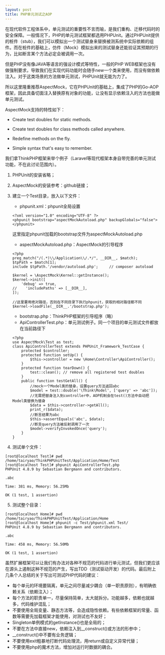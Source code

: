 ```yaml
---
layout: post
title: PHP单元测试之AOP
---
```


在现代软件工程体系中，单元测试的重要性不言而喻，是我们重构、迁移代码时的安全保障。一般情况下，PHP的单元测试框架都选用PHPUnit。通过PHPUnit提供的桩件（stub），我们可以模拟出一个测试替身来替换被测系统中实际依赖的组件。而在桩件的基础上，仿件（Mock）模拟出来的测试替身还能验证其预期的行为，比如断言某个方法必定会被调用一次。

但是PHP没有像JAVA等语言的强设计模式等特性，一般的PHP WEB框架也没有做强制要求，导致我们在实现代码功能时会随手new一个类来使用，而没有做依赖注入。对于这类场景的方法做单元测试，PHPUnit就无能为力了。

所以这里隆重推荐AspectMock，它在PHPUnit的基础上，集成了PHP的Go-AOP框架，因此具备切面注入替换原有对象的功能，让没有显示依赖注入的方法也能做单元测试。

AspectMock支持的特性如下：

- Create test doubles for static methods.

- Create test doubles for class methods called anywhere.

- Redefine methods on the fly.

- Simple syntax that's easy to remember.

我们拿ThinkPHP框架来举个例子（Laravel等现代框架本身自带完善的单元测试功能，不在此讨论范围内）。

1. PHPUnit的安装省略；
2. AspectMock的安装参考：github链接；
3. 建立一个Test目录，放入以下文件：
	- phpunit.xml：phpunit全局设置
	```
    <?xml version="1.0" encoding="UTF-8" ?>
    <phpunit bootstrap="aspectMockAutoload.php" backupGlobals="false">
    </phpunit>
	```
	这里指定phpunit加载的bootstrap文件为aspectMockAutoload.php
	- aspectMockAutoload.php：AspectMock的引导程序
	```
	<?php
	preg_match("/(.*)\\/Application\\/.*/", __DIR__, $match);
	$tpPath = $match[1];
	include $tpPath.'/vendor/autoload.php';     // composer autoload

	$kernel = \AspectMock\Kernel::getInstance();
	$kernel->init([
	    'debug' => true,
	//    'includePaths' => [__DIR__],
	]);

	//这里要用绝对路径，否则在不同目录下执行phpunit，获取的相对路径都不同
	$kernel->loadFile(__DIR__.'/bootstrap.php');
	```
	- bootstrap.php：ThinkPHP框架的引导程序（略）
	- ApiControllerTest.php：单元测试例子。同一个项目的单元测试文件都放在当前路径下
	```
	<?php
	use AspectMock\Test as test;
	class ApiControllerTest extends PHPUnit_Framework_TestCase {
	    protected $controller;
	    protected function setUp() {
	        $this->controller = new \Home\Controller\ApiController();
	    }
	    protected function tearDown() {
	        test::clean(); // remove all registered test doubles
	    }
	    public function testGetAll() {
	        //mock一个Model类的替身，设置query方法返回abc
	        $model = test::double('\Think\Model', ['query' => 'abc']);
	        //无需把替身注入到controller中，AOP机制会在test()方法中自动把Model类替换为替身
	        $data = $this->controller->getAll();
	        print_r($data);
	        //断言结果为abc
	        $this->assertEquals('abc', $data);
	        //断言query方法被反射调用了一次
	        $model->verifyInvokedOnce('query');
	    }
	}
	```

4. 测试单个文件：

```
[root@localhost Test]# pwd
/home/tairyao/ThinkPHPUnitTest/Application/Home/Test
[root@localhost Test]# phpunit ApiControllerTest.php
PHPUnit 4.8.9 by Sebastian Bergmann and contributors.

.abc

Time: 381 ms, Memory: 56.25Mb

OK (1 test, 1 assertion)
```

5. 测试整个目录：

```
[root@localhost Home]# pwd
/home/tairyao/ThinkPHPUnitTest/Application/Home
[root@localhost Home]# phpunit -c Test/phpunit.xml Test/
PHPUnit 4.8.9 by Sebastian Bergmann and contributors.

.abc

Time: 458 ms, Memory: 56.50Mb

OK (1 test, 1 assertion)
```

虽然扩展框架可以让我们有办法对各种不规范的代码进行单元测试，但我们更应该在源头上遏制这种不规范的产生，写出TDD（测试驱动开发）的代码。最后附上几条个人总结的关于写出可测试PHP代码的建议：

- 每个单元的环境要隔离，单元之间尽量减少耦合（单一职责原则），有明确依赖关系（依赖注入）；
- 每个方法的职责单一，尽量保持简单，太大就拆分。功能越多，依赖也就越多，代码维护混乱；
- 不要使用全局变量、静态方法等，会造成隐性依赖。有些依赖框架的常量、函数等需要先加载框架才能使用，对测试也不友好；
- Singleton单例模式的getInstance()也是全局的；
- 不要在方法中直接new，依赖注入到__construct()或方法的形参中；
- __construct()中不要有业务逻辑；
- 不要使用exit粗暴地打断代码处理流，用return或自定义异常代替；
- 不要使用php的魔术方法，增加对运行时数据的耦合。